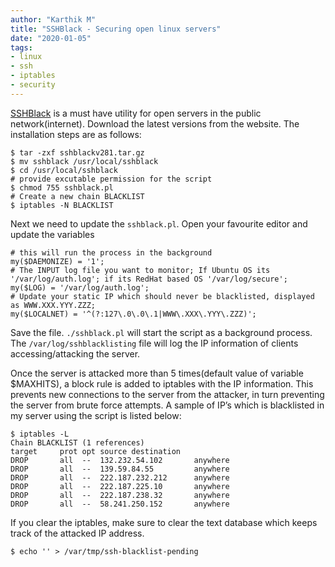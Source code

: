 ```yaml
---
author: "Karthik M"
title: "SSHBlack - Securing open linux servers"
date: "2020-01-05"
tags:
- linux
- ssh
- iptables
- security
---
```


[SSHBlack](http://www.pettingers.org/code/sshblack.html) is a must have utility for open servers in the public
network(internet). Download the latest versions from the website. The installation steps are as follows:

```
$ tar -zxf sshblackv281.tar.gz
$ mv sshblack /usr/local/sshblack
$ cd /usr/local/sshblack
# provide excutable permission for the script
$ chmod 755 sshblack.pl
# Create a new chain BLACKLIST
$ iptables -N BLACKLIST
```

Next we need to update the `sshblack.pl`. Open your favourite editor and update the variables

```
# this will run the process in the background
my($DAEMONIZE) = '1';
# The INPUT log file you want to monitor; If Ubuntu OS its '/var/log/auth.log'; if its RedHat based OS '/var/log/secure';
my($LOG) = '/var/log/auth.log';
# Update your static IP which should never be blacklisted, displayed as WWW.XXX.YYY.ZZZ;
my($LOCALNET) = '^(?:127\.0\.0\.1|WWW\.XXX\.YYY\.ZZZ)';
```

Save the file. `./sshblack.pl` will start the script as a background process. The `/var/log/sshblacklisting` file will
log the IP information of clients accessing/attacking the server.

Once the server is attacked more than 5 times(default value of variable $MAXHITS), a block rule is added to iptables
with the IP information. This prevents new connections to the server from the attacker, in turn preventing the server
from brute force attempts. A sample of IP’s which is blacklisted in my server using the script is listed below:

```
$ iptables -L
Chain BLACKLIST (1 references)
target     prot opt source destination
DROP       all  --  132.232.54.102       anywhere
DROP       all  --  139.59.84.55         anywhere
DROP       all  --  222.187.232.212      anywhere
DROP       all  --  222.187.225.10       anywhere
DROP       all  --  222.187.238.32       anywhere
DROP       all  --  58.241.250.152       anywhere
```

If you clear the iptables, make sure to clear the text database which keeps track of the attacked IP address.
```
$ echo '' > /var/tmp/ssh-blacklist-pending
```
